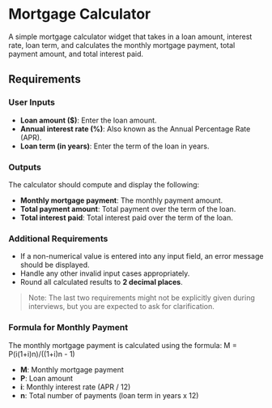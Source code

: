 # Mortgage Calculator

A simple mortgage calculator widget that takes in a loan amount, interest rate, loan term, and calculates the monthly mortgage payment, total payment amount, and total interest paid.

## Requirements

### User Inputs
- **Loan amount ($)**: Enter the loan amount.
- **Annual interest rate (%)**: Also known as the Annual Percentage Rate (APR).
- **Loan term (in years)**: Enter the term of the loan in years.

### Outputs
The calculator should compute and display the following:
- **Monthly mortgage payment**: The monthly payment amount.
- **Total payment amount**: Total payment over the term of the loan.
- **Total interest paid**: Total interest paid over the term of the loan.

### Additional Requirements
- If a non-numerical value is entered into any input field, an error message should be displayed.
- Handle any other invalid input cases appropriately.
- Round all calculated results to **2 decimal places**.

> Note: The last two requirements might not be explicitly given during interviews, but you are expected to ask for clarification.

### Formula for Monthly Payment

The monthly mortgage payment is calculated using the formula:
M = P(i(1+i)n)/((1+i)n - 1)

- **M**: Monthly mortgage payment
- **P**: Loan amount
- **i**: Monthly interest rate (APR / 12)
- **n**: Total number of payments (loan term in years x 12)

